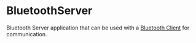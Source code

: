 # BluetoothServer
Bluetooth Server application that can be used with a [Bluetooth Client](https://github.com/SenSaa/BluetoothClient) for communication.
